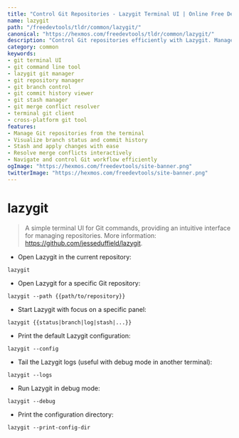 ```yaml
---
title: "Control Git Repositories - Lazygit Terminal UI | Online Free DevTools by Hexmos"
name: lazygit
path: "/freedevtools/tldr/common/lazygit/"
canonical: "https://hexmos.com/freedevtools/tldr/common/lazygit/"
description: "Control Git repositories efficiently with Lazygit. Manage branches, commits, and merges directly from your terminal with this intuitive UI. Free online tool, no registration required."
category: common
keywords:
- git terminal UI
- git command line tool
- lazygit git manager
- git repository manager
- git branch control
- git commit history viewer
- git stash manager
- git merge conflict resolver
- terminal git client
- cross-platform git tool
features:
- Manage Git repositories from the terminal
- Visualize branch status and commit history
- Stash and apply changes with ease
- Resolve merge conflicts interactively
- Navigate and control Git workflow efficiently
ogImage: "https://hexmos.com/freedevtools/site-banner.png"
twitterImage: "https://hexmos.com/freedevtools/site-banner.png"
---
```


# lazygit

> A simple terminal UI for Git commands, providing an intuitive interface for managing repositories.
> More information: <https://github.com/jesseduffield/lazygit>.

- Open Lazygit in the current repository:

`lazygit`

- Open Lazygit for a specific Git repository:

`lazygit --path {{path/to/repository}}`

- Start Lazygit with focus on a specific panel:

`lazygit {{status|branch|log|stash|...}}`

- Print the default Lazygit configuration:

`lazygit --config`

- Tail the Lazygit logs (useful with debug mode in another terminal):

`lazygit --logs`

- Run Lazygit in debug mode:

`lazygit --debug`

- Print the configuration directory:

`lazygit --print-config-dir`

